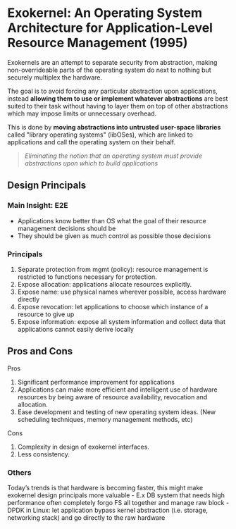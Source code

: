 # Exokernel: An Operating System Architecture for Application-Level Resource Management (1995) 
Exokernels are an attempt to separate security from abstraction, making non-overrideable parts of the operating system do next to nothing but securely multiplex the hardware.

The goal is to avoid forcing any particular abstraction upon applications, instead **allowing them to use or implement whatever abstractions** are best suited to their task without having to layer them on top of other abstractions which may impose limits or unnecessary overhead. 

This is done by **moving abstractions into untrusted user-space libraries** called "library operating systems" (libOSes), which are linked to applications and call the operating system on their behalf.

> *Eliminating the notion that an operating system must provide abstractions upon which to build applications*

## Design Principals
### Main Insight: E2E
- Applications know better than OS what the goal of their resource management decisions should be
- They should be given as much control as possible those decisions

### Principals 

1. Separate protection from mgmt (policy): resource management is restricted to functions necessary for protection.
2. Expose allocation: applications allocate resources explicitly.
3. Expose name: use physical names wherever possible, access hardware directly 
4. Expose revocation: let applications to choose which instance of a resource to give up
5. Expose information: expose all system information and collect data that applications cannot easily derive locally

## Pros and Cons
Pros 
1. Significant performance improvement for applications 
2. Applications can make more efficient and intelligent use of hardware resources by being aware of resource availability, revocation and allocation.
3. Ease development and testing of new operating system ideas. (New scheduling techniques, memory management methods, etc)

Cons 
1. Complexity in design of exokernel interfaces.
2. Less consistency.

### Others
Today’s trends is that hardware is becoming faster, this might make exokernel design principals more valuable 
    - E.x DB system that needs high performance often completely forgo FS all together and manage raw block
    - DPDK in Linux: let application bypass kernel abstraction (i.e. storage, networking stack) and go directly to the raw hardware
